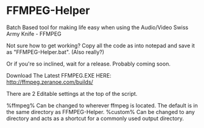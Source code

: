 # FFMPEG-Helper
Batch Based tool for making life easy when using the Audio/Video Swiss Army Knife - FFMPEG

Not sure how to get working? Copy all the code as into notepad and save it as "FFMPEG-Helper.bat". (Also really?)

Or if you're so inclined, wait for a release. Probably coming soon.

Download The Latest FFMPEG.EXE HERE:
http://ffmpeg.zeranoe.com/builds/

There are 2 Editable settings at the top of the script.


%ffmpeg% Can be changed to wherever ffmpeg is located. The default is in the same directory as FFMPEG-Helper.
%custom% Can be changed to any directory and acts as a shortcut for a commonly used output directory.
